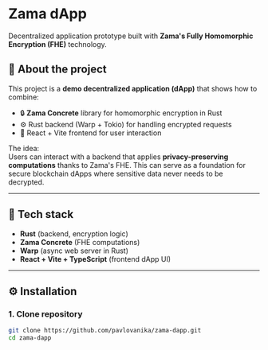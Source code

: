 # Zama dApp

Decentralized application prototype built with **Zama's Fully Homomorphic Encryption (FHE)** technology.

## 📌 About the project
This project is a **demo decentralized application (dApp)** that shows how to combine:
- 🔒 **Zama Concrete** library for homomorphic encryption in Rust  
- ⚙️ Rust backend (Warp + Tokio) for handling encrypted requests  
- 🎨 React + Vite frontend for user interaction  

The idea:  
Users can interact with a backend that applies **privacy-preserving computations** thanks to Zama's FHE. This can serve as a foundation for secure blockchain dApps where sensitive data never needs to be decrypted.

---

## 🚀 Tech stack
- **Rust** (backend, encryption logic)
- **Zama Concrete** (FHE computations)
- **Warp** (async web server in Rust)
- **React + Vite + TypeScript** (frontend dApp UI)

---

## ⚙️ Installation

### 1. Clone repository
```bash
git clone https://github.com/pavlovanika/zama-dapp.git
cd zama-dapp
